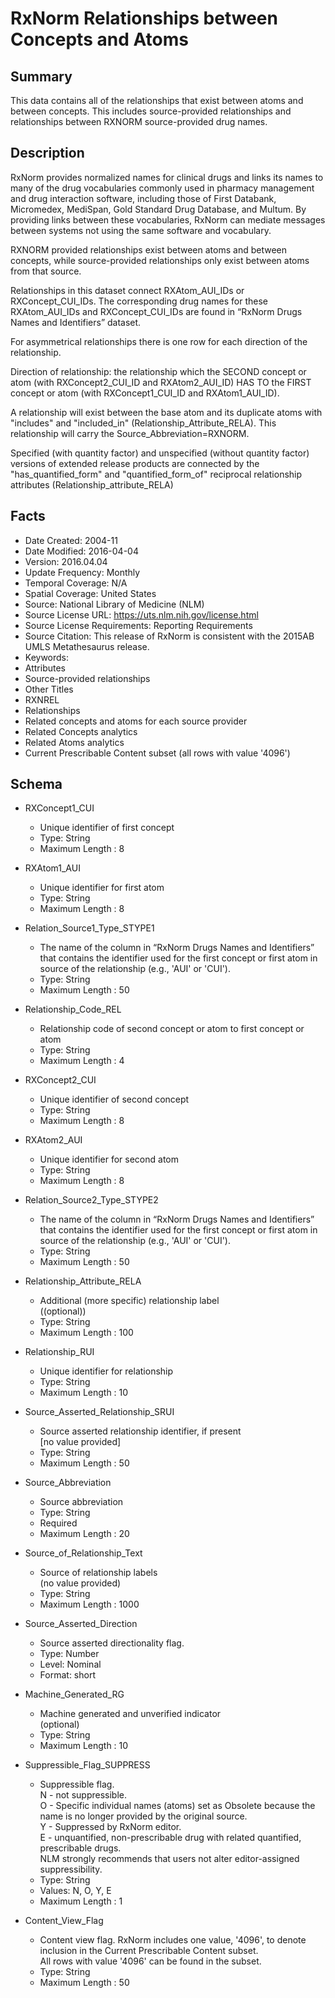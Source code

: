 # RxNorm Relationships between Concepts and Atoms

## Summary
This data contains all of the relationships that exist between atoms and between concepts. This includes source-provided relationships and relationships between RXNORM source-provided drug names.

## Description
RxNorm provides normalized names for clinical drugs and links its names to many of the drug vocabularies commonly used in pharmacy management and drug interaction software, including those of First Databank, Micromedex, MediSpan, Gold Standard Drug Database, and Multum. By providing links between these vocabularies, RxNorm can mediate messages between systems not using the same software and vocabulary.

RXNORM provided relationships exist between atoms and between concepts, while source-provided relationships only exist between atoms from that source.  

Relationships in this dataset connect RXAtom_AUI_IDs or RXConcept_CUI_IDs. The corresponding drug names for these RXAtom_AUI_IDs and RXConcept_CUI_IDs are found in “RxNorm Drugs Names and Identifiers” dataset.  

For asymmetrical relationships there is one row for each direction of the relationship. 

Direction of relationship: the relationship which the SECOND concept or atom (with RXConcept2_CUI_ID and RXAtom2_AUI_ID) HAS TO the FIRST concept or atom (with RXConcept1_CUI_ID and RXAtom1_AUI_ID).  

A relationship will exist between the base atom and its duplicate atoms with "includes" and "included_in" (Relationship_Attribute_RELA). This relationship will carry the Source_Abbreviation=RXNORM.  

Specified (with quantity factor) and unspecified (without quantity factor) versions of extended release products are connected by the "has_quantified_form" and "quantified_form_of" reciprocal relationship attributes (Relationship_attribute_RELA)


## Facts
- Date Created: 2004-11
- Date Modified: 2016-04-04
- Version: 2016.04.04
- Update Frequency: Monthly
- Temporal Coverage: N/A
- Spatial Coverage: United States
- Source: National Library of Medicine (NLM)
- Source License URL: https://uts.nlm.nih.gov/license.html
- Source License Requirements: Reporting Requirements
- Source Citation: This release of RxNorm is consistent with the 2015AB UMLS Metathesaurus release.
- Keywords:
 - Attributes
 - Source-provided relationships
- Other Titles
 - RXNREL
 - Relationships
 - Related concepts and atoms for each source provider
 - Related Concepts analytics
 - Related Atoms analytics
 - Current Prescribable Content subset (all rows with value '4096')

## Schema
- RXConcept1_CUI
  - Unique identifier of first concept
  - Type: String
  - Maximum Length : 8

- RXAtom1_AUI
  - Unique identifier for first atom
  - Type: String
  - Maximum Length : 8
  
- Relation_Source1_Type_STYPE1
  - The name of the column in “RxNorm Drugs Names and Identifiers” that contains the identifier used for the first concept or first atom in source of the relationship (e.g., 'AUI' or 'CUI').
  - Type: String
  - Maximum Length : 50 
  
- Relationship_Code_REL
  - Relationship code of second concept or atom to first concept or atom
  - Type: String
  - Maximum Length : 4
  
- RXConcept2_CUI
  - Unique identifier of second concept
  - Type: String
  - Maximum Length : 8

- RXAtom2_AUI
  - Unique identifier for second atom
  - Type: String
  - Maximum Length : 8
  
- Relation_Source2_Type_STYPE2
  - The name of the column in “RxNorm Drugs Names and Identifiers” that contains the identifier used for the first concept or first atom in source of the relationship (e.g., 'AUI' or 'CUI').
  - Type: String
  - Maximum Length : 50 
  
- Relationship_Attribute_RELA
  - Additional (more specific) relationship label  
  ((optional))
  - Type: String
  - Maximum Length : 100
  
- Relationship_RUI
  - Unique identifier for relationship
  - Type: String
  - Maximum Length : 10
  
- Source_Asserted_Relationship_SRUI
  - Source asserted relationship identifier, if present  
  [no value provided]
  - Type: String
  - Maximum Length : 50  

- Source_Abbreviation
  - Source abbreviation
  - Type: String
  - Required
  - Maximum Length : 20
  
- Source_of_Relationship_Text
  - Source of relationship labels   
  (no value provided) 
  - Type: String
  - Maximum Length : 1000  
  
- Source_Asserted_Direction
  - Source asserted directionality flag.   
  - Type: Number
  - Level: Nominal
  - Format: short
  
- Machine_Generated_RG
  - Machine generated and unverified indicator  
  (optional)
  - Type: String
  - Maximum Length : 10

- Suppressible_Flag_SUPPRESS
  - Suppressible flag.  
  N - not suppressible.  
  O - Specific individual names (atoms) set as Obsolete because the name is no longer provided by the original source.  
  Y - Suppressed by RxNorm editor.  
  E - unquantified, non-prescribable drug with related quantified, prescribable drugs.  
  NLM strongly recommends that users not alter editor-assigned suppressibility.
  - Type: String
  - Values:  N, O, Y, E
  - Maximum Length : 1
  
- Content_View_Flag
  - Content view flag. RxNorm includes one value, '4096', to denote inclusion in the Current Prescribable Content subset.  
  All rows with value '4096' can be found in the subset.
  - Type: String
  - Maximum Length : 50
